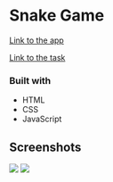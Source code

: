 # Snake Game

[Link to the app](https://kat2709.github.io/snake-game/snake-game)

[Link to the task](https://github.com/rolling-scopes-school/tasks/blob/master/tasks/js30%23/js30-9.md)

### Built with

- HTML
- CSS
- JavaScript

## Screenshots

![](./assets/snake-dekstop.PNG)
![](./assets/snake-mobile.PNG)
